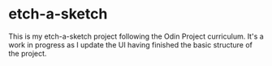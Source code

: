 # etch-a-sketch

This is my etch-a-sketch project following the Odin Project curriculum. It's a work in progress as I update the UI having finished the basic structure of the project. 